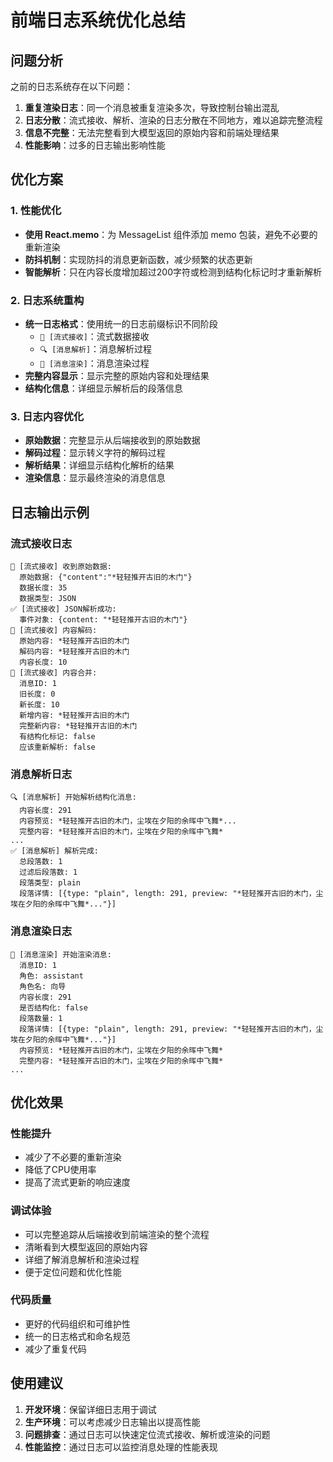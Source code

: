 # 前端日志系统优化总结

## 问题分析
之前的日志系统存在以下问题：
1. **重复渲染日志**：同一个消息被重复渲染多次，导致控制台输出混乱
2. **日志分散**：流式接收、解析、渲染的日志分散在不同地方，难以追踪完整流程
3. **信息不完整**：无法完整看到大模型返回的原始内容和前端处理结果
4. **性能影响**：过多的日志输出影响性能

## 优化方案

### 1. 性能优化
- **使用 React.memo**：为 MessageList 组件添加 memo 包装，避免不必要的重新渲染
- **防抖机制**：实现防抖的消息更新函数，减少频繁的状态更新
- **智能解析**：只在内容长度增加超过200字符或检测到结构化标记时才重新解析

### 2. 日志系统重构
- **统一日志格式**：使用统一的日志前缀标识不同阶段
  - `📡 [流式接收]`：流式数据接收
  - `🔍 [消息解析]`：消息解析过程
  - `🎨 [消息渲染]`：消息渲染过程
- **完整内容显示**：显示完整的原始内容和处理结果
- **结构化信息**：详细显示解析后的段落信息

### 3. 日志内容优化
- **原始数据**：完整显示从后端接收到的原始数据
- **解码过程**：显示转义字符的解码过程
- **解析结果**：详细显示结构化解析的结果
- **渲染信息**：显示最终渲染的消息信息

## 日志输出示例

### 流式接收日志
```
📡 [流式接收] 收到原始数据:
  原始数据: {"content":"*轻轻推开古旧的木门"}
  数据长度: 35
  数据类型: JSON
✅ [流式接收] JSON解析成功:
  事件对象: {content: "*轻轻推开古旧的木门"}
🔄 [流式接收] 内容解码:
  原始内容: *轻轻推开古旧的木门
  解码内容: *轻轻推开古旧的木门
  内容长度: 10
📝 [流式接收] 内容合并:
  消息ID: 1
  旧长度: 0
  新长度: 10
  新增内容: *轻轻推开古旧的木门
  完整新内容: *轻轻推开古旧的木门
  有结构化标记: false
  应该重新解析: false
```

### 消息解析日志
```
🔍 [消息解析] 开始解析结构化消息:
  内容长度: 291
  内容预览: *轻轻推开古旧的木门，尘埃在夕阳的余晖中飞舞*...
  完整内容: *轻轻推开古旧的木门，尘埃在夕阳的余晖中飞舞*
...
✅ [消息解析] 解析完成:
  总段落数: 1
  过滤后段落数: 1
  段落类型: plain
  段落详情: [{type: "plain", length: 291, preview: "*轻轻推开古旧的木门，尘埃在夕阳的余晖中飞舞*..."}]
```

### 消息渲染日志
```
🎨 [消息渲染] 开始渲染消息:
  消息ID: 1
  角色: assistant
  角色名: 向导
  内容长度: 291
  是否结构化: false
  段落数量: 1
  段落详情: [{type: "plain", length: 291, preview: "*轻轻推开古旧的木门，尘埃在夕阳的余晖中飞舞*..."}]
  内容预览: *轻轻推开古旧的木门，尘埃在夕阳的余晖中飞舞*
  完整内容: *轻轻推开古旧的木门，尘埃在夕阳的余晖中飞舞*
...
```

## 优化效果

### 性能提升
- 减少了不必要的重新渲染
- 降低了CPU使用率
- 提高了流式更新的响应速度

### 调试体验
- 可以完整追踪从后端接收到前端渲染的整个流程
- 清晰看到大模型返回的原始内容
- 详细了解消息解析和渲染过程
- 便于定位问题和优化性能

### 代码质量
- 更好的代码组织和可维护性
- 统一的日志格式和命名规范
- 减少了重复代码

## 使用建议

1. **开发环境**：保留详细日志用于调试
2. **生产环境**：可以考虑减少日志输出以提高性能
3. **问题排查**：通过日志可以快速定位流式接收、解析或渲染的问题
4. **性能监控**：通过日志可以监控消息处理的性能表现
